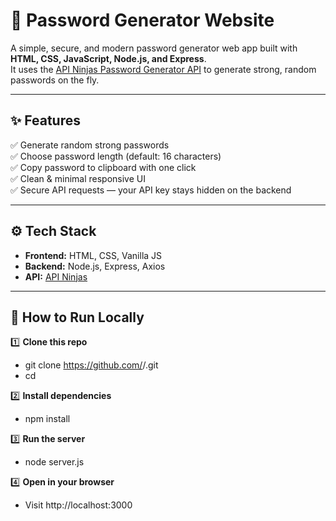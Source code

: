# 🔐 Password Generator Website

A simple, secure, and modern password generator web app built with **HTML, CSS, JavaScript, Node.js, and Express**.  
It uses the [API Ninjas Password Generator API](https://api-ninjas.com/api/passwordgenerator) to generate strong, random passwords on the fly.

---

## ✨ Features

✅ Generate random strong passwords  
✅ Choose password length (default: 16 characters)  
✅ Copy password to clipboard with one click  
✅ Clean & minimal responsive UI  
✅ Secure API requests — your API key stays hidden on the backend

---

## ⚙️ Tech Stack

- **Frontend:** HTML, CSS, Vanilla JS  
- **Backend:** Node.js, Express, Axios  
- **API:** [API Ninjas](https://api-ninjas.com/api/passwordgenerator)

---

## 🚀 How to Run Locally

1️⃣ **Clone this repo**
- git clone https://github.com/<your-username>/<your-repo-name>.git
- cd <your-repo-name>

2️⃣ **Install dependencies**
- npm install

3️⃣ **Run the server**
- node server.js

4️⃣ **Open in your browser**
- Visit http://localhost:3000

